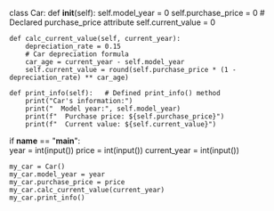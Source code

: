 class Car:
    def __init__(self):
        self.model_year = 0
        self.purchase_price = 0  # Declared purchase_price attribute
        self.current_value = 0

    def calc_current_value(self, current_year):
        depreciation_rate = 0.15
        # Car depreciation formula
        car_age = current_year - self.model_year
        self.current_value = round(self.purchase_price * (1 - depreciation_rate) ** car_age)
    
    def print_info(self):   # Defined print_info() method
        print("Car's information:")
        print("  Model year:", self.model_year)
        print(f"  Purchase price: ${self.purchase_price}")
        print(f"  Current value: ${self.current_value}")

if __name__ == "__main__":    
    year = int(input()) 
    price = int(input())
    current_year = int(input())
    
    my_car = Car()
    my_car.model_year = year
    my_car.purchase_price = price
    my_car.calc_current_value(current_year)
    my_car.print_info()
